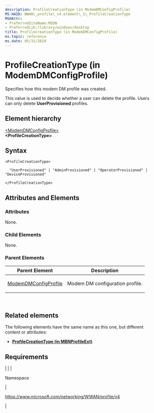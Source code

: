 ```yaml
---
description: ProfileCreationType (in ModemDMConfigProfile)
MS-HAID: WWAN\_profile\_v4.element\_1\_ProfileCreationType
MSHAttr:
- PreferredSiteName:MSDN
- PreferredLib:/library/windows/desktop
title: ProfileCreationType (in ModemDMConfigProfile)
ms.topic: reference
ms.date: 05/31/2018
---
```


# <span id="WWAN_profile_v4.element_1_ProfileCreationType"></span>ProfileCreationType (in ModemDMConfigProfile)

Specifies how this modem DM profile was created.

This value is used to decide whether a user can delete the profile. Users can only delete **UserProvisioned** profiles.

## Element hierarchy

[&lt;ModemDMConfigProfile&gt;](element-modemdmconfigprofile.md)  
**&lt;ProfileCreationType&gt;**

## Syntax

``` syntax
<ProfileCreationType>

  "UserProvisioned" | "AdminProvisioned" | "OperatorProvisioned" | "DeviceProvisioned"

</ProfileCreationType>
```

## <span id="Attributes_and_Elements"></span><span id="attributes_and_elements"></span><span id="ATTRIBUTES_AND_ELEMENTS"></span>Attributes and Elements

### <span id="attributes"></span><span id="ATTRIBUTES"></span>Attributes

None.

### <span id="Child_Elements"></span><span id="child_elements"></span><span id="CHILD_ELEMENTS"></span>Child Elements

None.

### <span id="parent_elements"></span><span id="PARENT_ELEMENTS"></span>Parent Elements


| Parent Element | Description | 
|----------------|-------------|
| <a href="element-modemdmconfigprofile.md">ModemDMConfigProfile</a> | <p>Modem DM configuration profile.</p> | 


 

## Related elements

The following elements have the same name as this one, but different content or attributes:

-   **[ProfileCreationType (in MBNProfileExt)](element-profilecreationtype.md)**

## Requirements


| 
|
| <p>Namespace</p> | <p>https://www.microsoft.com/networking/WWAN/profile/v4</p> | 


 

 



